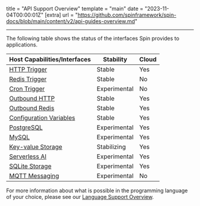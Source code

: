 title = "API Support Overview"
template = "main"
date = "2023-11-04T00:00:01Z"
[extra]
url = "https://github.com/spinframework/spin-docs/blob/main/content/v2/api-guides-overview.md"

---

The following table shows the status of the interfaces Spin provides to applications.

| Host Capabilities/Interfaces                 | Stability    | Cloud   |
|----------------------------------------------|--------------|---------|
| [HTTP Trigger](./http-trigger)               | Stable       | Yes |
| [Redis Trigger](./redis-trigger)             | Stable       | No  |
| [Cron Trigger](./triggers)               | Experimental | No  |
| [Outbound HTTP](./http-outbound)             | Stable       | Yes |
| [Outbound Redis](./redis-outbound)           | Stable       | Yes |
| [Configuration Variables](./variables)       | Stable       | Yes |
| [PostgreSQL](./rdbms-storage)                | Experimental | Yes |
| [MySQL](./rdbms-storage)                     | Experimental | Yes |
| [Key-value Storage](./kv-store-api-guide)    | Stabilizing  | Yes |
| [Serverless AI](./serverless-ai-api-guide)   | Experimental | Yes |
| [SQLite Storage](./sqlite-api-guide)         | Experimental | Yes |
| [MQTT Messaging](./mqtt-outbound)             | Experimental | No  |

For more information about what is possible in the programming language of your choice, please see our [Language Support Overview](./language-support-overview).
